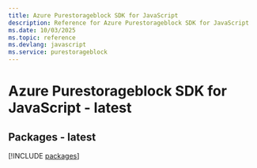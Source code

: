 ```yaml
---
title: Azure Purestorageblock SDK for JavaScript
description: Reference for Azure Purestorageblock SDK for JavaScript
ms.date: 10/03/2025
ms.topic: reference
ms.devlang: javascript
ms.service: purestorageblock
---
```

# Azure Purestorageblock SDK for JavaScript - latest
## Packages - latest
[!INCLUDE [packages](purestorageblock-index.md)]